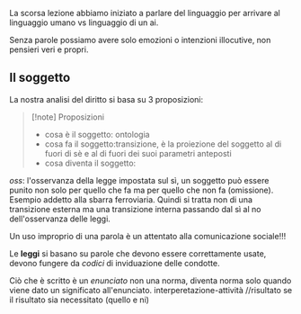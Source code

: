 La scorsa lezione abbiamo iniziato a parlare del linguaggio per arrivare al linguaggio umano vs linguaggio di un ai.

Senza parole possiamo avere solo emozioni o intenzioni illocutive, non pensieri veri e propri. 

## Il soggetto
La nostra analisi del diritto si basa su 3 proposizioni:
>[!note] Proposizioni
>- cosa è il soggetto: ontologia
>- cosa fa il soggetto:transizione, è la proiezione del soggetto al di fuori di sè e al di fuori dei suoi parametri anteposti
>- cosa diventa il soggetto:

*oss*: l'osservanza della legge impostata sul sì, un soggetto può essere punito non solo per quello che fa ma per quello che non fa (omissione). Esempio addetto alla sbarra ferroviaria. Quindi si tratta non di una transizione esterna ma una transizione interna passando dal sì al no dell'osservanza delle leggi.

Un uso improprio di una parola è un attentato alla comunicazione sociale!!!

Le **leggi** si basano su parole che devono essere correttamente usate, devono fungere da *codici* di inviduazione delle condotte.

Ciò che è scritto è un *enunciato* non una norma, diventa norma solo quando viene dato un significato all'enunciato.
interperetazione-attività
//risultato
se il risultato sia necessitato (quello e ni)